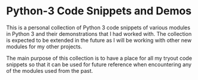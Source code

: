 # Python-3 Code Snippets and Demos

This is a personal collection of Python 3 code snippets of various modules in Python 3 and their demonstrations that I had worked with. The collection is expected to be extended in the future as I will be working with other new modules for my other projects.

The main purpose of this collection is to have a place for all my tryout code snippets so that it can be used for future reference when encountering any of the modules used from the past.

